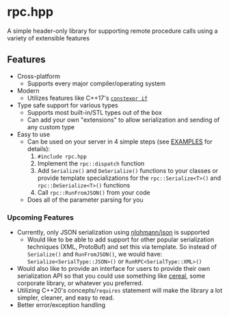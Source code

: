 # rpc.hpp

A simple header-only library for supporting remote procedure calls using a variety of extensible features

## Features

- Cross-platform
    - Supports every major compiler/operating system
- Modern
    - Utilizes features like C++17's [`constexpr if`](https://en.cppreference.com/w/cpp/language/if)
- Type safe support for various types
    - Supports most built-in/STL types out of the box
    - Can add your own "extensions" to allow serialization and sending of any custom type
- Easy to use
    - Can be used on your server in 4 simple steps (see [EXAMPLES](EXAMPLES.md) for details):
        1. `#include rpc.hpp`
        2. Implement the `rpc::dispatch` function
        3. Add `Serialize()` and `DeSerialize()` functions to your classes or provide template specializations for the `rpc::Serialize<T>()` and `rpc::DeSerialize<T>()` functions
        4. Call `rpc::RunFromJSON()` from your code
    - Does all of the parameter parsing for you

### Upcoming Features

- Currently, only JSON serialization using [nlohmann/json](https://github.com/nlohmann/json) is supported
    - Would like to be able to add support for other popular serialization techniques (XML, ProtoBuf) and set this via template. So instead of `Serialize()` and `RunFromJSON()`, we would have: `Serialize<SerialType::JSON>()` or `RunRPC<SerialType::XML>()`
- Would also like to provide an interface for users to provide their own serialization API so that you could use something like [cereal](https://github.com/USCiLab/cereal), some corporate library, or whatever you preferred.
- Utilizing C++20's concepts/`requires` statement will make the library a lot simpler, cleaner, and easy to read.
- Better error/exception handling
